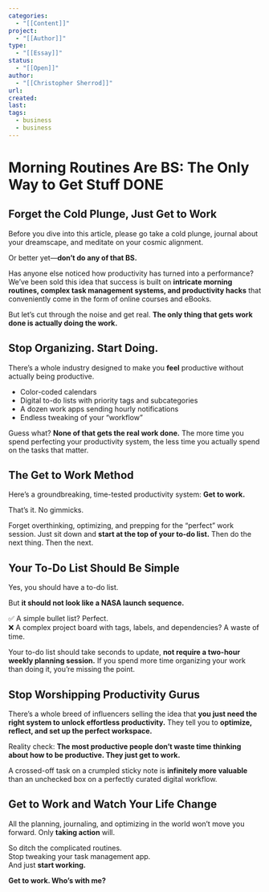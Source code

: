 ```yaml
---
categories:
  - "[[Content]]"
project:
  - "[[Author]]"
type:
  - "[[Essay]]"
status:
  - "[[Open]]"
author:
  - "[[Christopher Sherrod]]"
url: 
created:
last:
tags:
  - business
  - business
---
```

# **Morning Routines Are BS: The Only Way to Get Stuff DONE**  

## **Forget the Cold Plunge, Just Get to Work**  

Before you dive into this article, please go take a cold plunge, journal about your dreamscape, and meditate on your cosmic alignment.  

Or better yet—**don’t do any of that BS.**  

Has anyone else noticed how productivity has turned into a performance? We’ve been sold this idea that success is built on **intricate morning routines, complex task management systems, and productivity hacks** that conveniently come in the form of online courses and eBooks.  

But let’s cut through the noise and get real. **The only thing that gets work done is actually doing the work.**  

## **Stop Organizing. Start Doing.**  

There’s a whole industry designed to make you **feel** productive without actually being productive.  

- Color-coded calendars  
- Digital to-do lists with priority tags and subcategories  
- A dozen work apps sending hourly notifications  
- Endless tweaking of your “workflow”  

Guess what? **None of that gets the real work done.** The more time you spend perfecting your productivity system, the less time you actually spend on the tasks that matter.  

## **The Get to Work Method**  

Here’s a groundbreaking, time-tested productivity system: **Get to work.**  

That’s it. No gimmicks.  

Forget overthinking, optimizing, and prepping for the “perfect” work session. Just sit down and **start at the top of your to-do list.** Then do the next thing. Then the next.  

## **Your To-Do List Should Be Simple**  

Yes, you should have a to-do list.  

But **it should not look like a NASA launch sequence.**  

✅ A simple bullet list? Perfect.  
❌ A complex project board with tags, labels, and dependencies? A waste of time.  

Your to-do list should take seconds to update, **not require a two-hour weekly planning session.** If you spend more time organizing your work than doing it, you’re missing the point.  

## **Stop Worshipping Productivity Gurus**  

There’s a whole breed of influencers selling the idea that **you just need the right system to unlock effortless productivity.** They tell you to **optimize, reflect, and set up the perfect workspace.**  

Reality check: **The most productive people don’t waste time thinking about how to be productive. They just get to work.**  

A crossed-off task on a crumpled sticky note is **infinitely more valuable** than an unchecked box on a perfectly curated digital workflow.  

## **Get to Work and Watch Your Life Change**  

All the planning, journaling, and optimizing in the world won’t move you forward. Only **taking action** will.  

So ditch the complicated routines.  
Stop tweaking your task management app.  
And just **start working.**  

**Get to work. Who’s with me?**